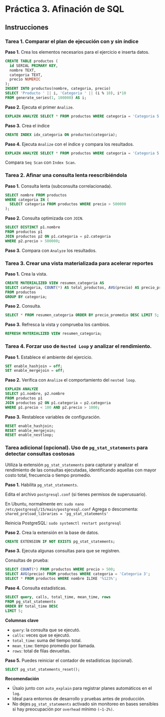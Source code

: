 # Práctica 3. Afinación de SQL
## Instrucciones
### Tarea 1. Comparar el plan de ejecución con y sin índice

**Paso 1.** Crea los elementos necesarios para el ejercicio e inserta datos.

```sql
CREATE TABLE productos (
  id SERIAL PRIMARY KEY,
  nombre TEXT,
  categoria TEXT,
  precio NUMERIC
);
INSERT INTO productos(nombre, categoria, precio)
SELECT 'Producto ' || i, 'Categoria ' || (i % 10), i*10
FROM generate_series(1, 100000) AS i;
```

**Paso 2.** Ejecuta el primer `Analize`.

```sql
EXPLAIN ANALYZE SELECT * FROM productos WHERE categoria = 'Categoria 5';
```

**Paso 3.** Crea el índice
```sql
CREATE INDEX idx_categoria ON productos(categoria);
```

**Paso 4.** Ejecuta `Analize` con el índice y compara los resultados.

```sql
EXPLAIN ANALYZE SELECT * FROM productos WHERE categoria = 'Categoria 5';
```
Compara `Seq Scan` con `Index Scan`.


### Tarea 2. Afinar una consulta lenta reescribiéndola

**Paso 1.** Consulta lenta (subconsulta correlacionada).
```sql
SELECT nombre FROM productos
WHERE categoria IN (
  SELECT categoria FROM productos WHERE precio > 500000
);
```

**Paso 2.** Consulta optimizada con `JOIN`.
```sql
SELECT DISTINCT p1.nombre
FROM productos p1
JOIN productos p2 ON p1.categoria = p2.categoria
WHERE p2.precio > 500000;
```

**Paso 3.** Compara con `Analyze` los resultados.


### Tarea 3. Crear una vista materializada para acelerar reportes

**Paso 1.** Crea la vista.
```sql
CREATE MATERIALIZED VIEW resumen_categoria AS
SELECT categoria, COUNT(*) AS total_productos, AVG(precio) AS precio_promedio
FROM productos
GROUP BY categoria;
```

**Paso 2.** Consulta.
```sql
SELECT * FROM resumen_categoria ORDER BY precio_promedio DESC LIMIT 5;
```

**Paso 3.** Refresca la vista y comprueba los cambios.
```sql
REFRESH MATERIALIZED VIEW resumen_categoria;
```

### Tarea 4. Forzar uso de `Nested Loop` y analizar el rendimiento.

**Paso 1.** Establece el ambiente del ejercicio.

```sql
SET enable_hashjoin = off;
SET enable_mergejoin = off;
```

**Paso 2.** Verifica con `Analize` el comportamiento del `nested loop`.

```sql
EXPLAIN ANALYZE
SELECT p1.nombre, p2.nombre
FROM productos p1
JOIN productos p2 ON p1.categoria = p2.categoria
WHERE p1.precio < 100 AND p2.precio > 1000;
```

**Paso 3.** Restablece variables de configuración.
```sql
RESET enable_hashjoin;
RESET enable_mergejoin;
RESET enable_nestloop;
```

### Tarea adicional (opcional). Uso de `pg_stat_statements` para detectar consultas costosas

Utiliza la extensión `pg_stat_statements` para capturar y analizar el rendimiento de las consultas ejecutadas, identificando aquellas con mayor costo total, frecuencia o tiempo promedio.

**Paso 1.** Habilita `pg_stat_statements`.

Edita el archivo `postgresql.conf` (si tienes permisos de superusuario).

En Ubuntu, normalmente en:
`sudo nano /etc/postgresql/15/main/postgresql.conf`
Agrega o descomenta:
`shared_preload_libraries = 'pg_stat_statements'`

Reinicia PostgreSQL:
`sudo systemctl restart postgresql`

**Paso 2.** Crea la extensión en la base de datos.
```sql
CREATE EXTENSION IF NOT EXISTS pg_stat_statements;
```

**Paso 3.** Ejecuta algunas consultas para que se registren.

Consultas de prueba:
```sql
SELECT COUNT(*) FROM productos WHERE precio > 500;
SELECT AVG(precio) FROM productos WHERE categoria = 'Categoria 3';
SELECT * FROM productos WHERE nombre ILIKE '%123%';
```

**Paso 4.** Consulta estadísticas.

```sql
SELECT query, calls, total_time, mean_time, rows
FROM pg_stat_statements
ORDER BY total_time DESC
LIMIT 5;
```

**Columnas clave**
- `query`: la consulta que se ejecutó.
- `calls`: veces que se ejecutó.
- `total_time`: suma del tiempo total.
- `mean_time`: tiempo promedio por llamada.
- `rows`: total de filas devueltas.

**Paso 5.** Puedes reiniciar el contador de estadísticas (opcional).

```sql
SELECT pg_stat_statements_reset();
```

**Recomendación**
- Úsalo junto con `auto_explain` para registrar planes automáticos en el `log`.
- Ideal para entornos de desarrollo y pruebas antes de producción.
- No dejes `pg_stat_statements` activado sin monitoreo en bases sensibles si hay preocupación por `overhead` mínimo `(~1-2%)`.

